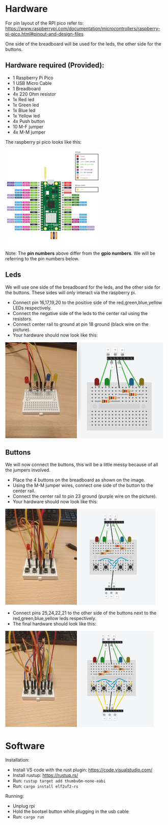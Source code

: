 # Hardware
For pin layout of the RPI pico refer to: https://www.raspberrypi.com/documentation/microcontrollers/raspberry-pi-pico.html#pinout-and-design-files

One side of the breadboard will be used for the leds, the other side for the buttons.

## Hardware required (Provided):
- 1 Raspberry Pi Pico
- 1 USB Micro Cable
- 1 Breadboard
- 4x 220 Ohm resistor
- 1x Red led
- 1x Green led
- 1x Blue led
- 1x Yellow led
- 4x Push button
- 10 M-F jumper
- 4x M-M jumper

The raspberry pi pico looks like this:

<img src="readme-images/rpi.jpg" style="width: 300px" />

Note: The **pin numbers** above differ from the **gpio numbers**. We will be referring to the pin numbers below.

## Leds
We will use one side of the breadboard for the leds, and the other side for the buttons.
These sides will only interact via the raspberry pi.

- Connect pin 16,17,19,20 to the positive side of the red,green,blue,yellow LEDs respectively.
- Connect the negative side of the leds to the center rail using the resistors.
- Connect center rail to ground at pin 18 ground (black wire on the picture).
- Your hardware should now look like this:

<img src="readme-images/leds.jpg" style="height: 300px" /> <img src="readme-images/leds-schem.png" style="height: 300px" />

## Buttons

We will now connect the buttons, this will be a little messy because of all the jumpers involved.

- Place the 4 buttons on the breadboard as shown on the image.
- Using the M-M jumper wires, connect one side of the button to the center rail.
- Connect the center rail to pin 23 ground (purple wire on the picture).
- Your hardware should now look like this:

<img src="readme-images/buttons1.jpg" style="height: 300px" /> <img src="readme-images/buttons1-schem.png" style="height: 300px" />

- Connect pins 25,24,22,21 to the other side of the buttons next to the red,green,blue,yellow leds respectively.
- The final hardware should look like this:

<img src="readme-images/buttons2.jpg" style="height: 300px" /> <img src="readme-images/buttons2-schem.png" style="height: 300px" />

# Software

Installation:
- Install VS code with the rust plugin: https://code.visualstudio.com/
- Install rustup: https://rustup.rs/
- Run: `rustup target add thumbv6m-none-eabi`
- Run: `cargo install elf2uf2-rs`

Running:
- Unplug rpi
- Hold the bootsel button while plugging in the usb cable
- Run: `cargo run`





